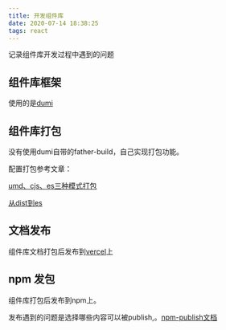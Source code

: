 ```yaml
---
title: 开发组件库
date: 2020-07-14 18:38:25
tags: react
---
```


记录组件库开发过程中遇到的问题

<!-- more -->
## 组件库框架

  使用的是[dumi](https://d.umijs.org/)

## 组件库打包

  没有使用dumi自带的father-build，自己实现打包功能。

  配置打包参考文章：

  [umd、cjs、es三种模式打包](https://segmentfault.com/a/1190000020093455)

  [从dist到es](https://segmentfault.com/a/1190000018242549)

## 文档发布

  组件库文档打包后发布到[vercel](https://vercel.com/)上

## npm 发包

  组件库打包后发布到npm上。

  发布遇到的问题是选择哪些内容可以被publish,。[npm-publish文档](https://www.npmjs.cn/cli/publish/)